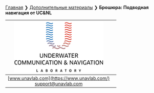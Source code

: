 [Главная](/README_RU) ❯ [Дополнительные материалы](/misc_ru) ❯ **Брошюра: Подводная навигация от UC&NL**

<div style="page-break-after: always;"></div>

| ![logo](/documentation/sm_logo.png) |   |
| :---: | ---: |
| [www.unavlab.com](https://www.unavlab.com/) <br/> [support@unavlab.com](mailto:support@unavlab.com) |  |





<div style="page-break-after: always;"></div>
